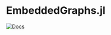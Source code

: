 # EmbeddedGraphs.jl

[![Docs](https://img.shields.io/badge/docs-stable-blue.svg)](https://fhell.github.io/EmbeddedGraphs.jl/dev)
